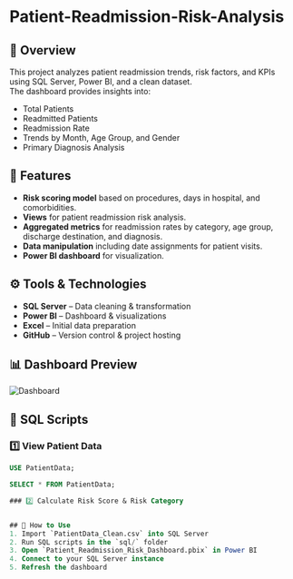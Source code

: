 # Patient-Readmission-Risk-Analysis
## 📌 Overview
This project analyzes patient readmission trends, risk factors, and KPIs using SQL Server, Power BI, and a clean dataset.  
The dashboard provides insights into:
- Total Patients
- Readmitted Patients
- Readmission Rate
- Trends by Month, Age Group, and Gender
- Primary Diagnosis Analysis
  
## 📌 Features
- **Risk scoring model** based on procedures, days in hospital, and comorbidities.
- **Views** for patient readmission risk analysis.
- **Aggregated metrics** for readmission rates by category, age group, discharge destination, and diagnosis.
- **Data manipulation** including date assignments for patient visits.
- **Power BI dashboard** for visualization.


## ⚙️ Tools & Technologies
- **SQL Server** – Data cleaning & transformation
- **Power BI** – Dashboard & visualizations
- **Excel** – Initial data preparation
- **GitHub** – Version control & project hosting

## 📊 Dashboard Preview
![Dashboard](images/dashboard_preview.png)

## 📜 SQL Scripts
### 1️⃣ View Patient Data
```sql
USE PatientData;

SELECT * FROM PatientData;

### 2️⃣ Calculate Risk Score & Risk Category


## 🚀 How to Use
1. Import `PatientData_Clean.csv` into SQL Server
2. Run SQL scripts in the `sql/` folder
3. Open `Patient_Readmission_Risk_Dashboard.pbix` in Power BI
4. Connect to your SQL Server instance
5. Refresh the dashboard






